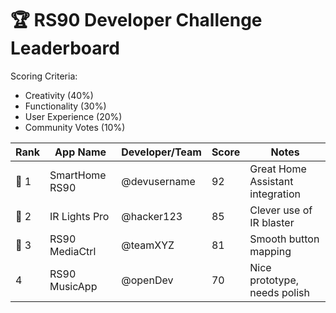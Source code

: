 # 🏆 RS90 Developer Challenge Leaderboard

Scoring Criteria:  
- Creativity (40%)  
- Functionality (30%)  
- User Experience (20%)  
- Community Votes (10%)  

| Rank | App Name        | Developer/Team  | Score | Notes |
|------|-----------------|-----------------|-------|-------|
| 🥇 1 | SmartHome RS90  | @devusername    | 92    | Great Home Assistant integration |
| 🥈 2 | IR Lights Pro   | @hacker123      | 85    | Clever use of IR blaster |
| 🥉 3 | RS90 MediaCtrl  | @teamXYZ        | 81    | Smooth button mapping |
| 4    | RS90 MusicApp   | @openDev        | 70    | Nice prototype, needs polish |
